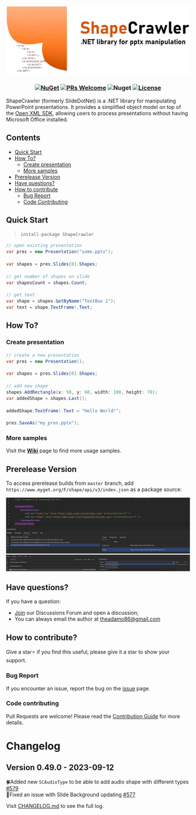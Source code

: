<h3 align="center">

![ShapeCrawler](./docs/logo-extend.png)

</h3>

<h3 align="center"> 

[![NuGet](https://img.shields.io/nuget/v/ShapeCrawler?color=orange)](https://www.nuget.org/packages/ShapeCrawler) [![PRs Welcome](https://img.shields.io/badge/PRs-welcome-brightgreen.svg?color=orange)](https://makeapullrequest.com) ![Nuget](https://img.shields.io/nuget/dt/ShapeCrawler?color=orange) [![License](https://img.shields.io/badge/license-MIT-orange.svg)](LICENSE) 

</h3>

ShapeCrawler (formerly SlideDotNet) is a .NET library for manipulating PowerPoint presentations. It provides a simplified object model on top of the [Open XML SDK](https://github.com/OfficeDev/Open-XML-SDK), allowing users to process presentations without having Microsoft Office installed.

## Contents

- [Quick Start](#quick-start)
- [How To?](#how-to)
  - [Create presentation](#create-presentation)
  - [More samples](#more-samples)
- [Prerelease Version](#prerelease-version)
- [Have questions?](#have-questions)
- [How to contribute](#how-to-contribute)
  - [Bug Report](#bug-report)
  - [Code Contributing](#code-contributing)

## Quick Start
> `install-package ShapeCrawler`

```c#
// open existing presentation
var pres = new Presentation("some.pptx");

var shapes = pres.Slides[0].Shapes;

// get number of shapes on slide
var shapesCount = shapes.Count;

// get text
var shape = shapes.GetByName("TextBox 1");
var text = shape.TextFrame!.Text;
```

## How To?

### Create presentation

```c#
// create a new presentation
var pres = new Presentation();

var shapes = pres.Slides[0].Shapes;

// add new shape
shapes.AddRectangle(x: 50, y: 60, width: 100, height: 70);
var addedShape = shapes.Last();

addedShape.TextFrame!.Text = "Hello World!";

pres.SaveAs("my_pres.pptx");
```

### More samples

Visit the [**Wiki**](https://github.com/ShapeCrawler/ShapeCrawler/wiki/Examples) page to find more usage samples.

## Prerelease Version
To access prerelease builds from `master` branch, add `https://www.myget.org/F/shape/api/v3/index.json` as a package source:

![Prerelease](./docs/prerelease.png)
![Download Prerelease](./docs/prerelease-download.png)

## Have questions?

If you have a question:
- [Join](https://github.com/ShapeCrawler/ShapeCrawler/discussions/categories/q-a) our Discussions Forum  and open a discussion;
- You can always email the author at theadamo86@gmail.com

## How to contribute?
Give a star⭐ if you find this useful, please give it a star to show your support.

### Bug Report
If you encounter an issue, report the bug on the [issue](https://github.com/ShapeCrawler/ShapeCrawler/issues) page.

### Code contributing
Pull Requests are welcome! Please read the [Contribution Guide](https://github.com/ShapeCrawler/ShapeCrawler/blob/master/CONTRIBUTING.md) for more details.


# Changelog  

## Version 0.49.0 - 2023-09-12
🍀Added new `SCAudioType` to be able to add audio shape with different types [#579](https://github.com/ShapeCrawler/ShapeCrawler/issues/579)  
🐞Fixed an issue with Slide Background updating [#577](https://github.com/ShapeCrawler/ShapeCrawler/issues/577)

Visit [CHANGELOG.md](https://github.com/ShapeCrawler/ShapeCrawler/blob/master/CHANGELOG.md) to see the full log.